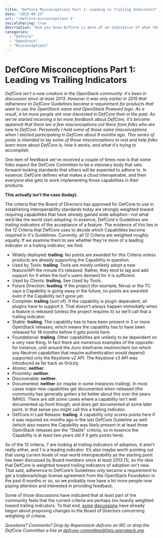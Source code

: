 ```yaml
---
title: "DefCore Misconceptions Part 1: Leading vs Trailing Indicators"
date: "2015-09-25"
url: "/defcore-misconceptions-1"
socialsharing: true
description: "Did you know DefCore is more of an indication of what the market has determined to be interoperable than a visionary standard that tells the market what to think?"
categories:
  - "DefCore"
  - "OpenStack"
  - "Misconceptions"
---
```


DefCore Misconceptions Part 1: Leading vs Trailing Indicators
=============================================================

*DefCore isn't a new creature in the OpenStack community: it's been in
discussion since at least 2013.  However it was only earlier in 2015
that adherance to DefCore Guidelines became a requirement for products
that want to use the OpenStack name and OpenStack Powered logo.  As a
result, a lot more people are now interested in DefCore than in the
past.  As we've started receiving a lot more feedback about DefCore,
it's become apparent that there are a few misconceptions out there from
folks who are new to DefCore.  Personally I held some of those same
misconceptions when I started participating in DefCore about 9 months
ago.  This series of posts is intended to lay some of those
misconceptions to rest and help folks learn more about DefCore is, how
it works, and what it's trying to accomplish.*

One item of feedback we've received a couple of times now is that some
folks expect the DefCore Committee to be a visionary body that sets
forward-looking standards that others will be expected to adhere to.  In
essence: DefCore defines what makes a cloud interoperable, and then
everyone else gets to work implementing those capabilities in their
products. 

**This actually isn't the case (today).**

The criteria that the Board of Directors has approved for DefCore to use
in establishing interoperability standards today are strongly weighted
toward requiring capabilities that have *already* gained wide
adoption--not what we’d like the world start adopting.  In essence,
DefCore's Guidelines are *trailing indicators* of the acceptance of a
feature.  The evidence of this lies in the 12 Criteria that DefCore uses
to decide which Capabilities become required in it's Guidelines.
Currently, all 12 Criteria are weighted roughly equally.  If we examine
them to see whether they're more of a leading indicator or a trailing
indicator, we find:

* Widely deployed: **trailing**.  No points are awarded for this
  Criteria unless products are already supporting the Capability in
  question.
* Used by Tools: **trailing**.  Tools are mostly unlikely adopt a new
  feature/API the minute it’s released.  Rather, they tend to lag and
  add support for it when the tool's users demand for it is sufficient.
* Used by Clients: **trailing**.  See Used by Tools.
* Future Direction: **leading**.  If the project (for example, Nova) or
  the TC says a Capability is going away in the future, no points are
  awarded even if the Capability isn't gone yet.
* Complete: **trailing** (sort of).  If the capability is plugin dependent,
  all plugins have to support it.  That doesn't always happen immediatly
  when a feature is released (unless the project requires it) so we'll
  call that a trailing indicator.  
* Stable: **trailing**.  The capability has to have been present in 3 or
  more OpenStack releases, which means the capability has to have been
  released for 18 months before it gets points here.
* Foundational: **trailing**.  Other capabilities are unlikely to
  be dependent on a very new thing.  In fact there are numerous examples
  of the opposite: for instance, until around the Juno timeframe
  neutronclient (on which any Neutron capabilties that require
  authentication would depend) supported only the Keystone v2 API.  The
  Keystone v3 API was introduced as far back as Grizzly.
* Atomic: **neither**.  
* Proximity: **neither**.
* Discoverable: **neither**.
* Documented: **neither** (or maybe in some instances trailing).  In
  most cases major new capabilties get documented when released (the
  community has generally gotten a lot better about this over the years
  IMHO).  There are still some cases where a capability isn't well
  documented up front though, and does get documented at some later
  point.  In that sense you might call this a trailing indicator.  
* DefCore in Last Release: **trailing**.  A capability only scores
  points here if it was required six months ago in the last DefCore
  Guideline as well (which also means the Capability was likely present in at
  least three OpenStack releases per the "Stable" criteria, so in
  essence the Capability is at least two years old if it gets points
  here).

So of the 12 criteria, 7 are looking at trailing indicators of adoption,
4 aren’t really either, and 1 is a leading indicator.  It’s
also maybe worth pointing out that using current levels of real-world
interoperability as the starting point has been discussed by Board
members since at least 2013 [1], so the idea that DefCore is weighted
toward trailing indicators of adoption isn't new.  That said, adherence
to DefCore’s Guidelines only became a requirement to get a trademark/logo
license agreement from the OpenStack Foundation in the past 6 months or so,
so we probably now have a lot more people now paying attention and
interested in providing feedback.  

Some of those discussions have indicated that at least part of the
community feels that the current criteria are perhaps *too* heavily
weighted toward trailing indicators.  To that end, 
[some](https://review.openstack.org/226978)
[discussions](https://review.openstack.org/226980) have already begun
about proposing changes to the Board of Directors concerning weighting of
criteria.

*Questions?  Comments?  Drop by #openstack-defcore on IRC or drop the
DefCore Committee a line at
[defcore-committee@lists.openstack.org](mailto:defcore-committee@lists.openstack.org).*
